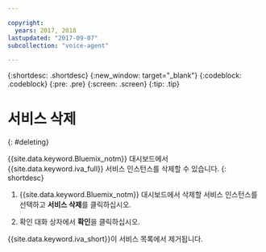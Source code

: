 ```yaml
---

copyright:
  years: 2017, 2018
lastupdated: "2017-09-07"
subcollection: "voice-agent"

---
```


{:shortdesc: .shortdesc}
{:new_window: target="_blank"}
{:codeblock: .codeblock}
{:pre: .pre}
{:screen: .screen}
{:tip: .tip}


# 서비스 삭제
{: #deleting}

{{site.data.keyword.Bluemix_notm}} 대시보드에서 {{site.data.keyword.iva_full}} 서비스 인스턴스를 삭제할 수 있습니다.
{: shortdesc}

1. {{site.data.keyword.Bluemix_notm}} 대시보드에서 삭제할 서비스 인스턴스를 선택하고 **서비스 삭제**를 클릭하십시오.

3. 확인 대화 상자에서 **확인**을 클릭하십시오.

{{site.data.keyword.iva_short}}이 서비스 목록에서 제거됩니다.
